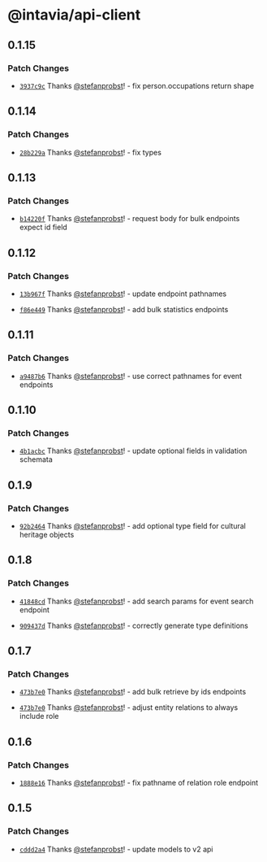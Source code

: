 # @intavia/api-client

## 0.1.15

### Patch Changes

- [`3937c9c`](https://github.com/InTaVia/api-client/commit/3937c9ccf43d24723145778aa36b9943d71a58fa)
  Thanks [@stefanprobst](https://github.com/stefanprobst)! - fix person.occupations return shape

## 0.1.14

### Patch Changes

- [`28b229a`](https://github.com/InTaVia/api-client/commit/28b229ac00182a62bb2628d214c4a1483b603e3d)
  Thanks [@stefanprobst](https://github.com/stefanprobst)! - fix types

## 0.1.13

### Patch Changes

- [`b14220f`](https://github.com/InTaVia/api-client/commit/b14220fa5cb89e224ed82948563bec2dffdda5e1)
  Thanks [@stefanprobst](https://github.com/stefanprobst)! - request body for bulk endpoints expect
  id field

## 0.1.12

### Patch Changes

- [`13b967f`](https://github.com/InTaVia/api-client/commit/13b967f06723e898ea154b86cecc3d503aa7e2e7)
  Thanks [@stefanprobst](https://github.com/stefanprobst)! - update endpoint pathnames

- [`f86e449`](https://github.com/InTaVia/api-client/commit/f86e4498a1698b7ecfa44cb10e14f8a11847847c)
  Thanks [@stefanprobst](https://github.com/stefanprobst)! - add bulk statistics endpoints

## 0.1.11

### Patch Changes

- [`a9487b6`](https://github.com/InTaVia/api-client/commit/a9487b6de97c4159f2222a9c0629e8b2edf6db23)
  Thanks [@stefanprobst](https://github.com/stefanprobst)! - use correct pathnames for event
  endpoints

## 0.1.10

### Patch Changes

- [`4b1acbc`](https://github.com/InTaVia/api-client/commit/4b1acbc0abd484c4266368205a1895ef8ce8b245)
  Thanks [@stefanprobst](https://github.com/stefanprobst)! - update optional fields in validation
  schemata

## 0.1.9

### Patch Changes

- [`92b2464`](https://github.com/InTaVia/api-client/commit/92b2464a65b637235061dc13b441f13126d2c2c3)
  Thanks [@stefanprobst](https://github.com/stefanprobst)! - add optional type field for cultural
  heritage objects

## 0.1.8

### Patch Changes

- [`41848cd`](https://github.com/InTaVia/api-client/commit/41848cd41d98eef6e9b8dc5c5fabb49fdd50b438)
  Thanks [@stefanprobst](https://github.com/stefanprobst)! - add search params for event search
  endpoint

- [`909437d`](https://github.com/InTaVia/api-client/commit/909437dbc6d648a3626a2c52c94eb40df7f57cba)
  Thanks [@stefanprobst](https://github.com/stefanprobst)! - correctly generate type definitions

## 0.1.7

### Patch Changes

- [`473b7e0`](https://github.com/InTaVia/api-client/commit/473b7e0162f91ae329caca4597046c71127c6e07)
  Thanks [@stefanprobst](https://github.com/stefanprobst)! - add bulk retrieve by ids endpoints

- [`473b7e0`](https://github.com/InTaVia/api-client/commit/473b7e0162f91ae329caca4597046c71127c6e07)
  Thanks [@stefanprobst](https://github.com/stefanprobst)! - adjust entity relations to always
  include role

## 0.1.6

### Patch Changes

- [`1888e16`](https://github.com/InTaVia/api-client/commit/1888e16c8d0fe99e6996c6e0ce42365cbbe0f84f)
  Thanks [@stefanprobst](https://github.com/stefanprobst)! - fix pathname of relation role endpoint

## 0.1.5

### Patch Changes

- [`cddd2a4`](https://github.com/InTaVia/api-client/commit/cddd2a4f635d9e2856ebd9bc2971e82db30b60a4)
  Thanks [@stefanprobst](https://github.com/stefanprobst)! - update models to v2 api
